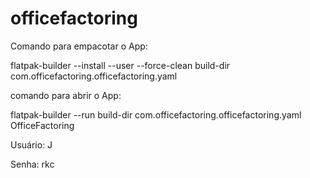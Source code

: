 # officefactoring

Comando para empacotar o App:

flatpak-builder --install --user --force-clean build-dir com.officefactoring.officefactoring.yaml

comando para abrir o App: 

flatpak-builder --run build-dir com.officefactoring.officefactoring.yaml OfficeFactoring

Usuário: J

Senha: rkc